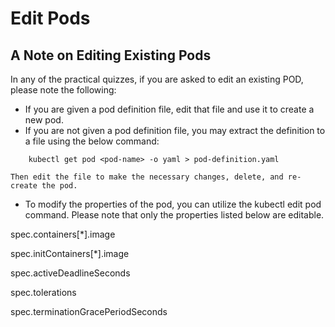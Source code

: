 # Edit Pods
## A Note on Editing Existing Pods
In any of the practical quizzes, if you are asked to edit an existing POD, please note the following:
- If you are given a pod definition file, edit that file and use it to create a new pod.
- If you are not given a pod definition file, you may extract the definition to a file using the below command:
```
    kubectl get pod <pod-name> -o yaml > pod-definition.yaml
```
    Then edit the file to make the necessary changes, delete, and re-create the pod.

- To modify the properties of the pod, you can utilize the kubectl edit pod <pod-name> command. Please note that only the properties listed below are editable.

spec.containers[*].image

spec.initContainers[*].image

spec.activeDeadlineSeconds

spec.tolerations

spec.terminationGracePeriodSeconds